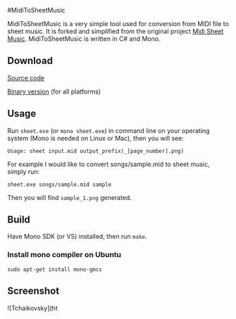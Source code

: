 #MidiToSheetMusic

MidiToSheetMusic is a very simple tool used for conversion from MIDI file to sheet music. It is forked and simplified from the original project [Midi Sheet Music](http://midisheetmusic.sourceforge.net/). MidiToSheetMusic is written in C# and Mono.

## Download

[Source code](https://github.com/BYVoid/MidiToSheetMusic/archive/master.zip)

[Binary version](http://www.byvoid.com/upload/projects/MidiToSheetMusic/sheet.exe) (for all platforms)

## Usage

Run ``sheet.exe`` (or ``mono sheet.exe``) in command line on your operating system (Mono is needed on Linux or Mac), then you will see:

    Usage: sheet input.mid output_prefix(_[page_number].png)

For example I would like to convert songs/sample.mid to sheet music, simply run:

    sheet.exe songs/sample.mid sample

Then you will find ``sample_1.png`` generated.

## Build

Have Mono SDK (or VS) installed, then run ``make``.

### Install mono compiler on Ubuntu

    sudo apt-get install mono-gmcs

## Screenshot

![Tchaikovsky](ht